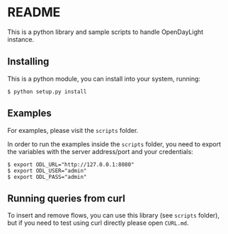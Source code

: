 # README

This is a python library and sample scripts to handle OpenDayLight instance.

## Installing

This is a python module, you can install into your system, running:

```
$ python setup.py install
```

## Examples

For examples, please visit the `scripts` folder.

In order to run the examples inside the `scripts` folder, you need to export the
variables with the server address/port and your credentials:

```
$ export ODL_URL="http://127.0.0.1:8080"
$ export ODL_USER="admin"
$ export ODL_PASS="admin"
```

## Running queries from curl

To insert and remove flows, you can use this library (see `scripts` folder), but
if you need to test using curl directly please open `CURL.md`.
